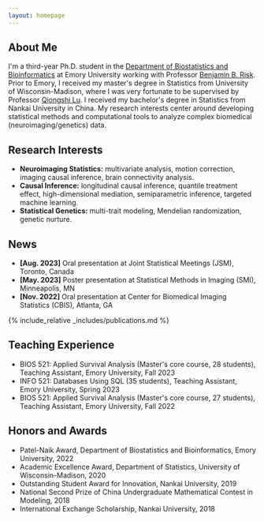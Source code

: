 ```yaml
---
layout: homepage
---
```


## About Me

I'm a third-year Ph.D. student in the [Department of Biostatistics and Bioinformatics](https://sph.emory.edu/departments/bios/index.html) at Emory University working with Professor [Benjamin B. Risk](https://github.com/thebrisklab). Prior to Emory, I received my master's degree in Statistics from University of Wisconsin-Madison, where I was very fortunate to be supervised by Professor [Qiongshi Lu](https://qlu-lab.org/people.html). I received my bachelor's degree in Statistics from Nankai University in China. My research interests center around developing statistical methods and computational tools to analyze complex biomedical (neuroimaging/genetics) data.

<!--
My name in Chinese is 王子航.
-->

<!--
## Education
- M.S. in Statistics: Data Science, University of Wisconsin-Madison, 2021
- B.S. in Statistics, Nankai University, 2020
-->

## Research Interests

- **Neuroimaging Statistics:** multivariate analysis, motion correction, imaging causal inference, brain connectivity analysis.
- **Causal Inference:** longitudinal causal inference, quantile treatment effect, high-dimensional mediation, semiparametric inference, targeted machine learning.
- **Statistical Genetics:** multi-trait modeling, Mendelian randomization, genetic nurture.

## News

- **[Aug. 2023]** Oral presentation at Joint Statistical Meetings (JSM), Toronto, Canada
- **[May. 2023]** Poster presentation at Statistical Methods in Imaging (SMI), Minneapolis, MN
- **[Nov. 2022]** Oral presentation at Center for Biomedical Imaging Statistics (CBIS), Atlanta, GA

{% include_relative _includes/publications.md %}

## Teaching Experience
- BIOS 521: Applied Survival Analysis (Master's core course, 28 students), Teaching Assistant, Emory University, Fall 2023
- INFO 521: Databases Using SQL (35 students), Teaching Assistant, Emory University, Spring 2023
- BIOS 521: Applied Survival Analysis (Master's core course, 27 students), Teaching Assistant, Emory University, Fall 2022

## Honors and Awards
- Patel-Naik Award, Department of Biostatistics and Bioinformatics, Emory University, 2022
- Academic Excellence Award, Department of Statistics, University of Wisconsin-Madison, 2020
- Outstanding Student Award for Innovation, Nankai University, 2019
- National Second Prize of China Undergraduate Mathematical Contest in Modeling, 2018
- International Exchange Scholarship, Nankai University, 2018

<!--
{% include_relative _includes/services.md %}
-->
